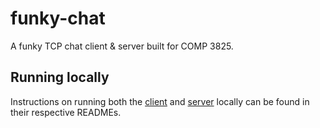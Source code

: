 # funky-chat

A funky TCP chat client &amp; server built for COMP 3825.

## Running locally

Instructions on running both the [client](/src/Client/README.md) and [server](/src/Server/README.md) locally can be found in their respective READMEs.
